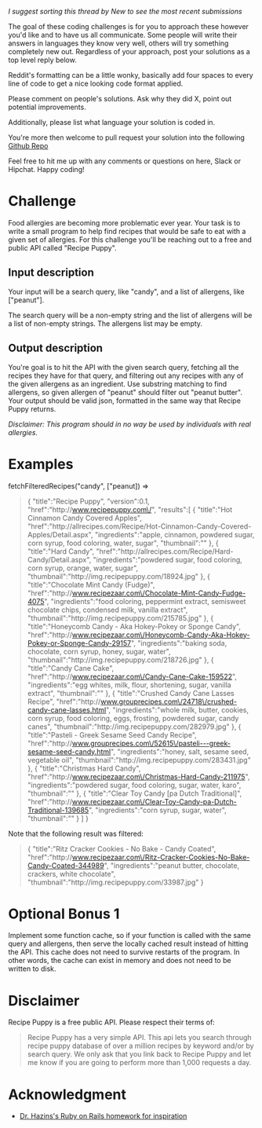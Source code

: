 _I suggest sorting this thread by *New* to see the most recent submissions_

The goal of these coding challenges is for you to approach these however you'd like and to have us all communicate. Some people will write their answers in languages they know very well, others will try something completely new out. Regardless of your approach, post your solutions as a top level reply below.

Reddit's formatting can be a little wonky, basically add four spaces to every line of code to get a nice looking code format applied.

Please comment on people's solutions. Ask why they did X, point out potential improvements.

Additionally, please list what language your solution is coded in.

You're more then welcome to pull request your solution into the following [Github Repo](https://github.com/GregHilston/Code-Foo)

Feel free to hit me up with any comments or questions on here, Slack or Hipchat. Happy coding!

# Challenge

Food allergies are becoming more problematic ever year. Your task is to write a small program to help find recipes that would be safe to eat with a given set of allergies. For this challenge you'll be reaching out to a free and public API called "Recipe Puppy".

## Input description

Your input will be a search query, like "candy", and a list of allergens, like ["peanut"].

The search query will be a non-empty string and the list of allergens will be a list of non-empty strings. The allergens list may be empty.

## Output description

You're goal is to hit the API with the given search query, fetching all the recipes they have for that query, and filtering out any recipes with any of the given allergens as an ingredient. Use substring matching to find allergens, so given allergen of "peanut" should filter out "peanut butter". Your output should be valid json, formatted in the same way that Recipe Puppy returns.

_Disclaimer: This program should in no way be used by individuals with real allergies._

# Examples

fetchFilteredRecipes("candy", ["peanut]) =>

> {
   "title":"Recipe Puppy",
   "version":0.1,
   "href":"http:\/\/www.recipepuppy.com\/",
   "results":[
      {
         "title":"Hot Cinnamon Candy Covered Apples",
         "href":"http:\/\/allrecipes.com\/Recipe\/Hot-Cinnamon-Candy-Covered-Apples\/Detail.aspx",
         "ingredients":"apple, cinnamon, powdered sugar, corn syrup, food coloring, water, sugar",
         "thumbnail":""
      },
      {
         "title":"Hard Candy",
         "href":"http:\/\/allrecipes.com\/Recipe\/Hard-Candy\/Detail.aspx",
         "ingredients":"powdered sugar, food coloring, corn syrup, orange, water, sugar",
         "thumbnail":"http:\/\/img.recipepuppy.com\/18924.jpg"
      },
      {
         "title":"Chocolate Mint Candy (Fudge)",
         "href":"http:\/\/www.recipezaar.com\/Chocolate-Mint-Candy-Fudge-4075",
         "ingredients":"food coloring, peppermint extract, semisweet chocolate chips, condensed milk, vanilla extract",
         "thumbnail":"http:\/\/img.recipepuppy.com\/215785.jpg"
      },
      {
         "title":"Honeycomb Candy - Aka Hokey-Pokey or Sponge Candy",
         "href":"http:\/\/www.recipezaar.com\/Honeycomb-Candy-Aka-Hokey-Pokey-or-Sponge-Candy-29157",
         "ingredients":"baking soda, chocolate, corn syrup, honey, sugar, water",
         "thumbnail":"http:\/\/img.recipepuppy.com\/218726.jpg"
      },
      {
         "title":"Candy Cane Cake",
         "href":"http:\/\/www.recipezaar.com\/Candy-Cane-Cake-159522",
         "ingredients":"egg whites, milk, flour, shortening, sugar, vanilla extract",
         "thumbnail":""
      },
      {
         "title":"Crushed Candy Cane Lasses Recipe",
         "href":"http:\/\/www.grouprecipes.com\/24718\/crushed-candy-cane-lasses.html",
         "ingredients":"whole milk, butter, cookies, corn syrup, food coloring, eggs, frosting, powdered sugar, candy canes",
         "thumbnail":"http:\/\/img.recipepuppy.com\/282979.jpg"
      },
      {
         "title":"Pasteli  - Greek Sesame Seed Candy Recipe",
         "href":"http:\/\/www.grouprecipes.com\/52615\/pasteli---greek-sesame-seed-candy.html",
         "ingredients":"honey, salt, sesame seed, vegetable oil",
         "thumbnail":"http:\/\/img.recipepuppy.com\/283431.jpg"
      },
      {
         "title":"Christmas Hard Candy",
         "href":"http:\/\/www.recipezaar.com\/Christmas-Hard-Candy-211975",
         "ingredients":"powdered sugar, food coloring, sugar, water, karo",
         "thumbnail":""
      },
      {
         "title":"Clear Toy Candy [pa Dutch Traditional]",
         "href":"http:\/\/www.recipezaar.com\/Clear-Toy-Candy-pa-Dutch-Traditional-139685",
         "ingredients":"corn syrup, sugar, water",
         "thumbnail":""
      }
   ]
}

Note that the following result was filtered:
> {
    "title":"Ritz Cracker Cookies - No Bake - Candy Coated",
    "href":"http:\/\/www.recipezaar.com\/Ritz-Cracker-Cookies-No-Bake-Candy-Coated-344989",
    "ingredients":"peanut butter, chocolate, crackers, white chocolate",
    "thumbnail":"http:\/\/img.recipepuppy.com\/33987.jpg"
  }

# Optional Bonus 1

Implement some function cache, so if your function is called with the same query and allergens, then serve the locally cached result instead of hitting the API. This cache does not need to survive restarts of the program. In other words, the cache can exist in memory and does not need to be written to disk.

# Disclaimer

Recipe Puppy is a free public API. Please respect their terms of:

 > Recipe Puppy has a very simple API. This api lets you search through recipe puppy database of over a million recipes by keyword and/or by search query. We only ask that you link back to Recipe Puppy and let me know if you are going to perform more than 1,000 requests a day.

# Acknowledgment

- [Dr. Hazins's Ruby on Rails homework for inspiration](https://ep.jhu.edu/about-us/faculty-directory/1158-kalman-hazins)